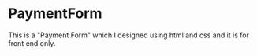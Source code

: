 # PaymentForm
This is a "Payment Form" which I designed using html and css and it is for front end only. 
